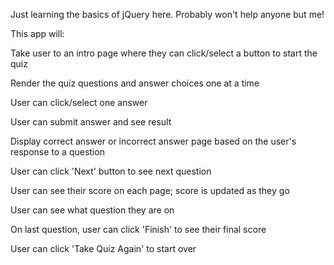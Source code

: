 Just learning the basics of jQuery here. Probably won't help anyone but me!

This app will:

Take user to an intro page where they can click/select a button to start the quiz

Render the quiz questions and answer choices one at a time

User can click/select one answer

User can submit answer and see result

Display correct answer or incorrect answer page based on the user's response to a question

User can click 'Next' button to see next question

User can see their score on each page; score is updated as they go

User can see what question they are on

On last question, user can click 'Finish' to see their final score

User can click 'Take Quiz Again' to start over